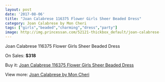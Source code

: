```yaml
---
layout: post
date: '2017-08-06'
title: "Joan Calabrese 116375 Flower Girls Sheer Beaded Dress"
category: Joan Calabrese by Mon Cheri
tags: ["girls","beaded","charming","dress","party"]
image: http://img.princessan.com/52121-thickbox_default/joan-calabrese-116375-flower-girls-sheer-beaded-dress.jpg
---
```

Joan Calabrese 116375 Flower Girls Sheer Beaded Dress

On Sales: **$318**
<a href="https://www.princessan.com/en/23508-joan-calabrese-116375-flower-girls-sheer-beaded-dress.html"><amp-img layout="responsive" width="600" height="600" src="//img.princessan.com/52121-thickbox_default/joan-calabrese-116375-flower-girls-sheer-beaded-dress.jpg" alt="Joan Calabrese 116375 Flower Girls Sheer Beaded Dress 0" /></a>
<a href="https://www.princessan.com/en/23508-joan-calabrese-116375-flower-girls-sheer-beaded-dress.html"><amp-img layout="responsive" width="600" height="600" src="//img.princessan.com/52122-thickbox_default/joan-calabrese-116375-flower-girls-sheer-beaded-dress.jpg" alt="Joan Calabrese 116375 Flower Girls Sheer Beaded Dress 1" /></a>

Buy it: [Joan Calabrese 116375 Flower Girls Sheer Beaded Dress](https://www.princessan.com/en/23508-joan-calabrese-116375-flower-girls-sheer-beaded-dress.html "Joan Calabrese 116375 Flower Girls Sheer Beaded Dress")

View more: [Joan Calabrese by Mon Cheri](https://www.princessan.com/en/118- "Joan Calabrese by Mon Cheri")